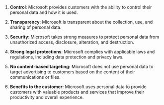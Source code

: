 1. **Control**: Microsoft provides customers with the ability to control their personal data and how it is used.
    
2. **Transparency**: Microsoft is transparent about the collection, use, and sharing of personal data.
    
3. **Security**: Microsoft takes strong measures to protect personal data from unauthorized access, disclosure, alteration, and destruction.
    
4. **Strong** **legal** **protections**: Microsoft complies with applicable laws and regulations, including data protection and privacy laws.
    
5. **No content-based targeting:** Microsoft does not use personal data to target advertising to customers based on the content of their communications or files.
    
6. **Benefits to the customer:** Microsoft uses personal data to provide customers with valuable products and services that improve their productivity and overall experience.